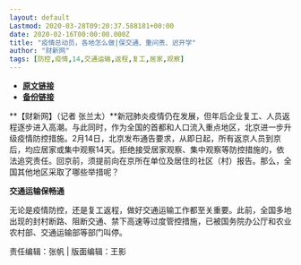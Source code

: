 ```yaml
---
layout: default
Lastmod: 2020-03-28T09:20:37.588181+00:00
date: 2020-02-16T00:00:00.000Z
title: "疫情总动员，各地怎么做|保交通、重问责、迟开学"
author: "财新网"
tags: [防控,疫情,14,交通运输,返程,复工,居家,观察]
---
```


* [**原文链接**](http://china.caixin.com/2020-02-16/101516148.html)
* [**备份链接**](http://archive.ph/voIAM)


**【财新网】（记者 张兰太）**新冠肺炎疫情仍在发展，但年后企业复工、人员返程逐步进入高潮。与此同时，作为全国的首都和人口流入重点地区，北京进一步升级疫情防控措施。2月14日，北京发布通告要求，从即日起，所有返京人员到京后，均应居家或集中观察14天。拒绝接受居家观察、集中观察等防控措施的，依法追究责任。回京前，须提前向在京所在单位及居住的社区（村）报告。那么，全国其他地区采取了哪些举措呢？

**交通运输保畅通**

无论是疫情防控，还是复工返程，做好交通运输工作都至关重要。此前，全国多地出现的封村断路、阻断交通、禁下高速等过度管控措施，已被国务院办公厅和农业农村部、交通运输部等部门叫停。

责任编辑：张帆 | 版面编辑：王影

